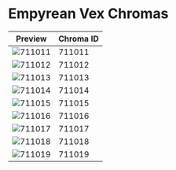 # Empyrean Vex Chromas

| Preview | Chroma ID |
|---------|-----------|
| ![711011](https://raw.communitydragon.org/latest/plugins/rcp-be-lol-game-data/global/default/v1/champion-chroma-images/711/711011.png) | 711011 |
| ![711012](https://raw.communitydragon.org/latest/plugins/rcp-be-lol-game-data/global/default/v1/champion-chroma-images/711/711012.png) | 711012 |
| ![711013](https://raw.communitydragon.org/latest/plugins/rcp-be-lol-game-data/global/default/v1/champion-chroma-images/711/711013.png) | 711013 |
| ![711014](https://raw.communitydragon.org/latest/plugins/rcp-be-lol-game-data/global/default/v1/champion-chroma-images/711/711014.png) | 711014 |
| ![711015](https://raw.communitydragon.org/latest/plugins/rcp-be-lol-game-data/global/default/v1/champion-chroma-images/711/711015.png) | 711015 |
| ![711016](https://raw.communitydragon.org/latest/plugins/rcp-be-lol-game-data/global/default/v1/champion-chroma-images/711/711016.png) | 711016 |
| ![711017](https://raw.communitydragon.org/latest/plugins/rcp-be-lol-game-data/global/default/v1/champion-chroma-images/711/711017.png) | 711017 |
| ![711018](https://raw.communitydragon.org/latest/plugins/rcp-be-lol-game-data/global/default/v1/champion-chroma-images/711/711018.png) | 711018 |
| ![711019](https://raw.communitydragon.org/latest/plugins/rcp-be-lol-game-data/global/default/v1/champion-chroma-images/711/711019.png) | 711019 |